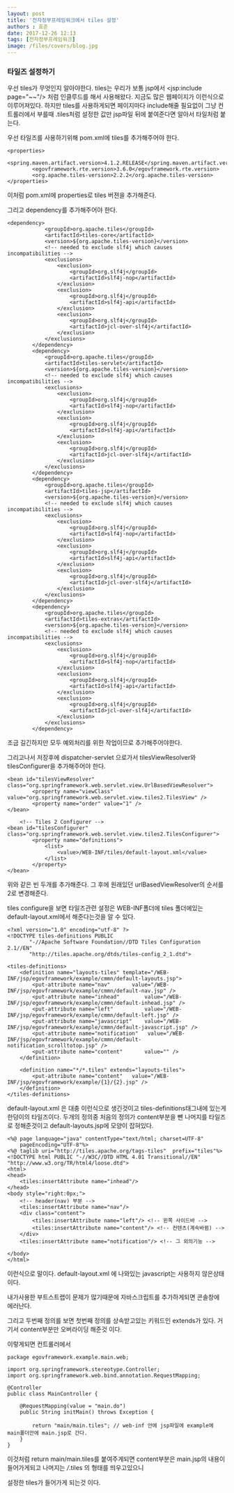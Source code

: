 ```yaml
---
layout: post
title: '전자정부프레임워크에서 tiles 설정'
authors : 효준
date: 2017-12-26 12:13
tags: [전자정부프레임워크]
image: /files/covers/blog.jpg
---
```


### 타일즈 설정하기

우선 tiles가 무엇인지 알아야한다.
tiles는 우리가 보통 jsp에서 <jsp:include page="~~"/> 처럼 인클루드를 해서 사용해왔다.
지금도 많은 웹페이지가 이런식으로 이루어져있다.
하지만 tiles를 사용하게되면 페이지마다 include해줄 필요없이 그냥 컨트롤러에서 부를때 .tiles처럼 설정한 값만 jsp파일 뒤에 붙여준다면
알아서 타일처럼 붙는다.

우선 타일즈를 사용하기위해 pom.xml에 tiles를 추가해주어야 한다.

```
<properties>
	    <spring.maven.artifact.version>4.1.2.RELEASE</spring.maven.artifact.version>
		<egovframework.rte.version>3.6.0</egovframework.rte.version>
		<org.apache.tiles-version>2.2.2</org.apache.tiles-version>
</properties>
```

이처럼 pom.xml에 properties로 tiles 버젼을 추가해준다.

그리고 dependency를 추가해주어야 한다.

```
<dependency>
			<groupId>org.apache.tiles</groupId>
			<artifactId>tiles-core</artifactId>
			<version>${org.apache.tiles-version}</version>
			<!-- needed to exclude slf4j which causes incompatibilities -->
			<exclusions>
				<exclusion>
					<groupId>org.slf4j</groupId>
					<artifactId>slf4j-nop</artifactId>
				</exclusion>
				<exclusion>
					<groupId>org.slf4j</groupId>
					<artifactId>slf4j-api</artifactId>
				</exclusion>
				<exclusion>
					<groupId>org.slf4j</groupId>
					<artifactId>jcl-over-slf4j</artifactId>
				</exclusion>
			</exclusions>
		</dependency>
		<dependency>
			<groupId>org.apache.tiles</groupId>
			<artifactId>tiles-servlet</artifactId>
			<version>${org.apache.tiles-version}</version>
			<!-- needed to exclude slf4j which causes incompatibilities -->
			<exclusions>
				<exclusion>
					<groupId>org.slf4j</groupId>
					<artifactId>slf4j-nop</artifactId>
				</exclusion>
				<exclusion>
					<groupId>org.slf4j</groupId>
					<artifactId>slf4j-api</artifactId>
				</exclusion>
				<exclusion>
					<groupId>org.slf4j</groupId>
					<artifactId>jcl-over-slf4j</artifactId>
				</exclusion>
			</exclusions>
		</dependency>
		<dependency>
			<groupId>org.apache.tiles</groupId>
			<artifactId>tiles-jsp</artifactId>
			<version>${org.apache.tiles-version}</version>
			<!-- needed to exclude slf4j which causes incompatibilities -->
			<exclusions>
				<exclusion>
					<groupId>org.slf4j</groupId>
					<artifactId>slf4j-nop</artifactId>
				</exclusion>
				<exclusion>
					<groupId>org.slf4j</groupId>
					<artifactId>slf4j-api</artifactId>
				</exclusion>
				<exclusion>
					<groupId>org.slf4j</groupId>
					<artifactId>jcl-over-slf4j</artifactId>
				</exclusion>
			</exclusions>
		</dependency>
		<dependency>
			<groupId>org.apache.tiles</groupId>
			<artifactId>tiles-extras</artifactId>
			<version>${org.apache.tiles-version}</version>
			<!-- needed to exclude slf4j which causes incompatibilities -->
			<exclusions>
				<exclusion>
					<groupId>org.slf4j</groupId>
					<artifactId>slf4j-nop</artifactId>
				</exclusion>
				<exclusion>
					<groupId>org.slf4j</groupId>
					<artifactId>slf4j-api</artifactId>
				</exclusion>
				<exclusion>
					<groupId>org.slf4j</groupId>
					<artifactId>jcl-over-slf4j</artifactId>
				</exclusion>
			</exclusions>
		</dependency>
```

조금 길긴하지만 모두 예외처리를 위한 작업이므로 추가해주어야한다.

그리고나서 저장후에 dispatcher-servlet 으로가서 tilesViewResolver와  tilesConfigurer을 추가해주어야 한다.

```
<bean id="tilesViewResolver" class="org.springframework.web.servlet.view.UrlBasedViewResolver">
  		<property name="viewClass" value="org.springframework.web.servlet.view.tiles2.TilesView" />
  		<property name="order" value="1" />
</bean>

 	<!-- Tiles 2 Configurer -->
<bean id="tilesConfigurer" class="org.springframework.web.servlet.view.tiles2.TilesConfigurer">
  		<property name="definitions">
   			<list>
    			<value>/WEB-INF/tiles/default-layout.xml</value>
   			</list>
  		</property>
</bean>
```

위와 같은 빈 두개를 추가해준다.
그 후에 원래있던 urlBasedViewResolver의 순서를 2로 변경해준다.

tiles configure을 보면 타일즈관련 설정은 WEB-INF폴더에 tiles 폴더에있는 default-layout.xml에서 해준다는것을 알 수 있다.

```
<?xml version="1.0" encoding="utf-8" ?>
<!DOCTYPE tiles-definitions PUBLIC
       "-//Apache Software Foundation//DTD Tiles Configuration 2.1//EN"
       "http://tiles.apache.org/dtds/tiles-config_2_1.dtd">
 
<tiles-definitions>
	<definition name="layouts-tiles" template="/WEB-INF/jsp/egovframework/example/cmmn/default-layouts.jsp">
	  	<put-attribute name="nav"    	value="/WEB-INF/jsp/egovframework/example/cmmn/default-nav.jsp" />
	  	<put-attribute name="inhead"    	value="/WEB-INF/jsp/egovframework/example/cmmn/default-inhead.jsp" />
	  	<put-attribute name="left"    		value="/WEB-INF/jsp/egovframework/example/cmmn/default-left.jsp" />
	  	<put-attribute name="javascript"    value="/WEB-INF/jsp/egovframework/example/cmmn/default-javascript.jsp" />
	  	<put-attribute name="notification"   value="/WEB-INF/jsp/egovframework/example/cmmn/default-notification_scrolltotop.jsp" />
	  	<put-attribute name="content"   	value="" />
	</definition>
	
	<definition name="*/*.tiles" extends="layouts-tiles">
	  	<put-attribute name="content"   value="/WEB-INF/jsp/egovframework/example/{1}/{2}.jsp" />
	</definition>
</tiles-definitions>
```

default-layout.xml 은 대충 이런식으로 생긴것이고 tiles-definitions태그내에 있는게 한덩이의 타일즈이다.
두개의 정의중 처음의 정의가 content부분을 뺀 나머지를 타일즈로 정해준것이고
default-layouts.jsp에 모양이 잡혀있다.

```
<%@ page language="java" contentType="text/html; charset=UTF-8"
    pageEncoding="UTF-8"%>
<%@ taglib uri="http://tiles.apache.org/tags-tiles"  prefix="tiles"%>
<!DOCTYPE html PUBLIC "-//W3C//DTD HTML 4.01 Transitional//EN" "http://www.w3.org/TR/html4/loose.dtd">
<html>
<head>
	<tiles:insertAttribute name="inhead"/>
</head>
<body style="right:0px;">
	<!-- header(nav) 부분 -->
	<tiles:insertAttribute name="nav"/>
	<div class="content">
		<tiles:insertAttribute name="left"/> <!-- 왼쪽 사이드바 -->
		<tiles:insertAttribute name="content"/> <!-- 컨텐츠(계속바뀜) -->
	</div>
	<tiles:insertAttribute name="notification"/> <!-- 그 외의기능 -->
	
</body>
</html>

```
이런식으로 말이다. default-layout.xml 에 나와있는 javascript는 사용하지 않은상태이다.

내가사용한 부트스트랩이 문제가 많기때문에 자바스크립트를 추가하게되면 콘솔창에 에러난다.

그리고 두번째 정의를 보면 첫번째 정의를 상속받고있는 키워드인 extends가 있다. 거기서 content부분만 오버라이딩 해준것 이다.

이렇게되면 컨트롤러에서 

```
package egovframework.example.main.web;

import org.springframework.stereotype.Controller;
import org.springframework.web.bind.annotation.RequestMapping;

@Controller
public class MainController {
	
	@RequestMapping(value = "main.do")
	public String initMain() throws Exception {

		return "main/main.tiles"; // web-inf 안에 jsp파일에 example에 main폴더안에 main.jsp로 간다.
	}
}
```

이것처럼 return main/main.tiles를 붙여주게되면 content부분은 main.jsp의 내용이 들어가게되고 나머지는 */*.tiles 의 형태를 띄우고있으니

설정한 tiles가 들어가게 되는것 이다.



